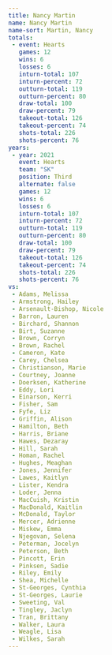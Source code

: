 ```yaml
---
title: Nancy Martin
name: Nancy Martin
name-sort: Martin, Nancy
totals:
 - event: Hearts
   games: 12
   wins: 6
   losses: 6
   inturn-total: 107
   inturn-percent: 72
   outturn-total: 119
   outturn-percent: 80
   draw-total: 100
   draw-percent: 79
   takeout-total: 126
   takeout-percent: 74
   shots-total: 226
   shots-percent: 76
years:
 - year: 2021
   event: Hearts
   team: "SK"
   position: Third
   alternate: false
   games: 12
   wins: 6
   losses: 6
   inturn-total: 107
   inturn-percent: 72
   outturn-total: 119
   outturn-percent: 80
   draw-total: 100
   draw-percent: 79
   takeout-total: 126
   takeout-percent: 74
   shots-total: 226
   shots-percent: 76
vs:
 - Adams, Melissa
 - Armstrong, Hailey
 - Arsenault-Bishop, Nicole
 - Barron, Lauren
 - Birchard, Shannon
 - Birt, Suzanne
 - Brown, Corryn
 - Brown, Rachel
 - Cameron, Kate
 - Carey, Chelsea
 - Christianson, Marie
 - Courtney, Joanne
 - Doerksen, Katherine
 - Eddy, Lori
 - Einarson, Kerri
 - Fisher, Sam
 - Fyfe, Liz
 - Griffin, Alison
 - Hamilton, Beth
 - Harris, Briane
 - Hawes, Dezaray
 - Hill, Sarah
 - Homan, Rachel
 - Hughes, Meaghan
 - Jones, Jennifer
 - Lawes, Kaitlyn
 - Lister, Kendra
 - Loder, Jenna
 - MacCuish, Kristin
 - MacDonald, Kaitlin
 - McDonald, Taylor
 - Mercer, Adrienne
 - Miskew, Emma
 - Njegovan, Selena
 - Peterman, Jocelyn
 - Peterson, Beth
 - Pincott, Erin
 - Pinksen, Sadie
 - Riley, Emily
 - Shea, Michelle
 - St-Georges, Cynthia
 - St-Georges, Laurie
 - Sweeting, Val
 - Tingley, Jaclyn
 - Tran, Brittany
 - Walker, Laura
 - Weagle, Lisa
 - Wilkes, Sarah
---
```

